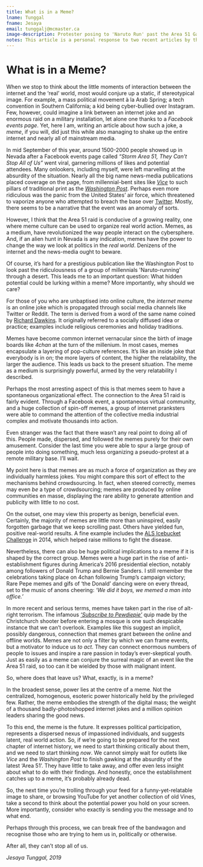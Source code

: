 ```yaml
---
title: What is in a Meme?
lname: Tunggal
fname: Jesaya
email: tunggalj@mcmaster.ca
image-description: Protester posing to 'Naruto Run' past the Area 51 Gates. 
notes: This article is a personal response to two recent articles by the Washington Post and Vice News about the Area 51 Raid earlier in September. It lays out my reaction to their analysis and a criticism of the fact that neither publication took the time to question the strucutral implications of the rise of meme culture. 
---
```


# What is in a Meme?

When we stop to think about the little moments of interaction between the internet and the ‘real’ world, most would conjure up a static, if stereotypical image. For example, a mass political movement à la Arab Spring; a tech convention in Southern California; a kid being cyber-bullied over Instagram. Few, however, could imagine a link between an internet joke and an enormous raid on a military installation, let alone one thanks to a _Facebook events page_. Yet, here I am, writing an article about how such a joke, a _meme_, if you will, did just this while also managing to shake up the entire internet and nearly all of mainstream media.

 In mid September of this year, around 1500-2000 people showed up in Nevada after a Facebook events page called _“Storm Area 51, They Can’t Stop All of Us”_ went viral, garnering millions of likes and potential attendees. Many onlookers, including myself, were left marvelling at the absurdity of the situation. Nearly all the big name news-media publications placed coverage on the page, from millennial-bent sites like [_Vice_](https://www.vice.com/en_ca/article/vb5v4m/it-looks-like-the-storm-area-51-festivals-are-going-to-happen-what-could-possibly-go-wrong) to such pillars of traditional print as the [_Washington Post_](https://www.washingtonpost.com/national-security/2019/07/13/half-million-people-signed-up-storm-area-what-happens-if-they-actually-show-up/). Perhaps even more ridiculous was the panic from the United States’ air force, which threatened to vaporize anyone who attempted to breach the base over [Twitter](https://www.vice.com/en_us/article/paj597/the-air-force-is-not-amused-by-the-plan-to-storm-area-51). Mostly, there seems to be a narrative that the event was an anomaly of sorts. 

However, I think that the Area 51 raid is conducive of a growing reality, one where meme culture can be used to organize real world action. Memes, as a medium, have revolutionized the way people interact on the cybersphere. And, if an alien hunt in Nevada is any indication, memes have the power to change the way we look at politics in the _real world_. Denizens of the internet and the news-media ought to beware.

Of course, it’s hard for a prestigious publication like the Washington Post to look past the ridiculousness of a group of millennials 'Naruto-running' through a desert. This leads me to an important question: What hidden potential could be lurking within a meme? More importantly, why should we care? 

For those of you who are unbaptised into online culture, the _internet meme_ is an online joke which is propagated through social media channels like Twitter or Reddit. The term is derived from a word of the same name coined by [Richard Dawkins](https://www.richarddawkins.net/2014/02/whats-in-a-meme/). It originally referred to a socially diffused idea or practice; examples include religious ceremonies and holiday traditions. 

Memes have become common internet vernacular since the birth of image boards like _4chan_ at the turn of the millenium. In most cases, memes encapsulate a layering of pop-culture references. It’s like an inside joke that everybody is in on; the more layers of content, the higher the relatability, the larger the audience. This leads us back to the present situation. The meme as a medium is surprisingly powerful, armed by the very relatability I described.

Perhaps the most arresting aspect of this is that memes seem to have a spontaneous organizational effect. The connection to the Area 51 raid is fairly evident. Through a Facebook event, a spontaneous virtual community, and a huge collection of spin-off memes, a group of internet pranksters were able to command the attention of the collective media industrial complex and motivate thousands into action.

Even stranger was the fact that there wasn’t any real point to doing all of this. People made, dispersed, and followed the memes purely for their own amusement. Consider the last time you were able to spur a large group of people into doing something, much less organizing a pseudo-protest at a remote military base. I’ll wait.

My point here is that memes are as much a force of organization as they are individually harmless jokes. You might compare this sort of effect to the mechanisms behind crowdsourcing. In fact, when steered correctly, memes may even _be_ a type of crowdsourcing; memes are produced by online communities en masse, displaying the rare ability to generate attention and publicity with little to no cost.

On the outset, one may view this property as benign, beneficial even. Certainly, the majority of memes are little more than uninspired, easily forgotten garbage that we keep scrolling past. Others have yielded fun, positive real-world results. A fine example includes the [ALS Icebucket Challenge](https://www.prnewswire.com/news-releases/ice-bucket-challenge-dramatically-accelerated-the-fight-against-als-300861085.html) in 2014, which helped raise millions to fight the disease.

Nevertheless, there can also be huge political implications to a meme if it is shaped by the correct group. Memes were a huge part in the rise of anti-establishment figures during America’s 2016 presidential election, notably among followers of Donald Trump and Bernie Sanders. I still remember the celebrations taking place on 4chan following Trump’s campaign victory; Rare Pepe memes and gifs of ‘the Donald’ dancing were on every thread, set to the music of anons cheering: _‘We did it boys, we memed a man into office.’_

In more recent and serious terms, memes have taken part in the rise of alt-right terrorism. The infamous [_‘Subscribe to Pewdiepie’_](https://www.rollingstone.com/culture/culture-news/pewdie-pie-new-zealand-mosque-shooting-youtube-808633/) quip made by the Christchurch shooter before entering a mosque is one such despicable instance that we can’t overlook. Examples like this suggest an implicit, possibly dangerous, connection that memes grant between the online and offline worlds. Memes are not only a filter by which we can frame events, but a motivator to induce us _to act_. They can connect enormous numbers of people to issues and inspire a rare passion in today’s ever-skeptical youth. Just as easily as a meme can conjure the surreal magic of an event like the Area 51 raid, so too can it be wielded by those with malignant intent.

So, where does that leave us? What, exactly, is in a meme? 

In the broadest sense, power lies at the centre of a meme. Not the centralized, homogenous, esoteric power historically held by the privileged few. Rather, the meme embodies the strength of the digital mass; the weight of a thousand badly-photoshopped internet jokes and a million opinion leaders sharing the good news.

To this end, the meme is the future. It expresses political participation, represents a dispersed nexus of impassioned individuals, and suggests latent, real world action. So, if we’re going to be prepared for the next chapter of internet history, we need to start thinking critically about them, and we need to start thinking _now_. We cannot simply wait for outlets like _Vice_ and the _Washington Post_ to finish gawking at the absurdity of the latest ‘Area 51’. They have little to take away, and offer even less insight about what to do with their findings. And honestly, once the establishment catches up to a meme, it’s probably already dead.

So, the next time you’re trolling through your feed for a funny-yet-relatable image to share, or browsing YouTube for yet another collection of old Vines, take a second to think about the potential power you hold on your screen. More importantly, consider who exactly is sending you the message and to what end. 

Perhaps through this process, we can break free of the bandwagon and recognise those who are trying to hem us in, politically or otherwise.

After all, they can’t stop all of us.

_Jesaya Tunggal, 2019_
	